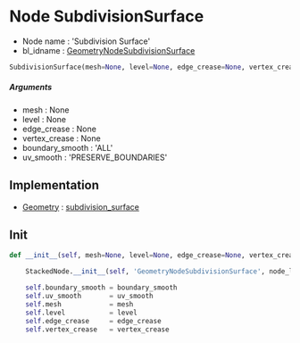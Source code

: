 # Node SubdivisionSurface

- Node name : 'Subdivision Surface'
- bl_idname : [GeometryNodeSubdivisionSurface](https://docs.blender.org/api/current/bpy.types.{bl_idname}.html)


``` python
SubdivisionSurface(mesh=None, level=None, edge_crease=None, vertex_crease=None, boundary_smooth='ALL', uv_smooth='PRESERVE_BOUNDARIES', node_label=None, node_color=None)
```
##### Arguments

- mesh : None
- level : None
- edge_crease : None
- vertex_crease : None
- boundary_smooth : 'ALL'
- uv_smooth : 'PRESERVE_BOUNDARIES'

## Implementation

- [Geometry](/docs/GeoNodes/Geometry.md) : [subdivision_surface](/docs/GeoNodes/Geometry.md#subdivision_surface)

## Init

``` python
def __init__(self, mesh=None, level=None, edge_crease=None, vertex_crease=None, boundary_smooth='ALL', uv_smooth='PRESERVE_BOUNDARIES', node_label=None, node_color=None):

    StackedNode.__init__(self, 'GeometryNodeSubdivisionSurface', node_label=node_label, node_color=node_color)

    self.boundary_smooth = boundary_smooth
    self.uv_smooth       = uv_smooth
    self.mesh            = mesh
    self.level           = level
    self.edge_crease     = edge_crease
    self.vertex_crease   = vertex_crease
```
